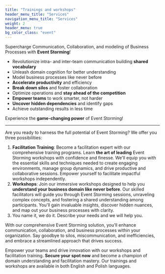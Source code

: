 ```yaml
---
title: "Trainings and workshops"
header_menu_title: "Services"
navigation_menu_title: "Services"
weight: 2
header_menu: true
bg_color_class: "event"
---
```


Supercharge Communication, Collaboration, and modeling of Business Processes with **Event Storming**!

- Revolutionize intra- and inter-team communication building **shared vocabulary**
- Unleash domain cognition for better understanding
- Model business processes like never before
- **Accelerate productivity** and efficiency
- **Break down silos** and foster collaboration
- Optimize operations and **stay ahead of the competition**
- **Empower teams** to work smarter, not harder
- **Uncover hidden dependencies** and identify gaps
- Achieve outstanding results in less time

Experience the **game-changing power** of Event Storming!

---

Are you ready to harness the full potential of Event Storming? We offer you three possibilities:

1. **Facilitation Training**: Become a facilitation expert with our comprehensive training programs. Learn **the art of leading** Event Storming workshops with confidence and finesse. We'll equip you with the essential skills and techniques needed to create engaging environments, manage group dynamics, and drive productive and collaborative sessions. Empower yourself to facilitate impactful workshops independently.
2. **Workshops**: Join our immersive workshops designed to help you **understand your business domain like never before**. Our skilled facilitators will guide you through Event Storming sessions, unraveling complex concepts, and fostering a shared understanding among participants. You'll gain invaluable insights, discover hidden nuances, and map out your business processes with clarity.
3. You name it, we do it. Describe your needs and we will help you.

With our comprehensive Event Storming solution, you'll enhance communication, collaboration, and business processes within your organization. Say goodbye to silos, miscommunication, and inefficiencies, and embrace a streamlined approach that drives success.

Empower your teams and drive innovation with our workshops and facilitation training.
**Secure your spot now** and become a champion of domain understanding and facilitation mastery.
Our trainings and workshops are available in both English and Polish languages.


